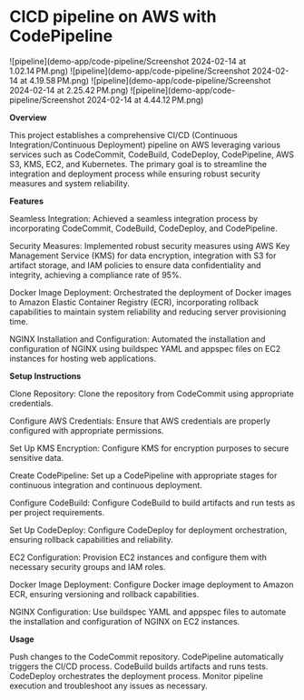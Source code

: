 # CICD pipeline on AWS with CodePipeline

![pipeline](demo-app/code-pipeline/Screenshot 2024-02-14 at 1.02.14 PM.png)
![pipeline](demo-app/code-pipeline/Screenshot 2024-02-14 at 4.19.58 PM.png)
![pipeline](demo-app/code-pipeline/Screenshot 2024-02-14 at 2.25.42 PM.png)
![pipeline](demo-app/code-pipeline/Screenshot 2024-02-14 at 4.44.12 PM.png)

**Overview**

This project establishes a comprehensive CI/CD (Continuous Integration/Continuous Deployment) pipeline on AWS leveraging various services such as CodeCommit, CodeBuild, CodeDeploy, CodePipeline, AWS S3, KMS, EC2, and Kubernetes. The primary goal is to streamline the integration and deployment process while ensuring robust security measures and system reliability.

**Features**

Seamless Integration: 
Achieved a seamless integration process by incorporating CodeCommit, CodeBuild, CodeDeploy, and CodePipeline.

Security Measures: 
Implemented robust security measures using AWS Key Management Service (KMS) for data encryption, integration with S3 for artifact storage, and IAM policies to ensure data confidentiality and integrity, achieving a compliance rate of 95%.

Docker Image Deployment:
 Orchestrated the deployment of Docker images to Amazon Elastic Container Registry (ECR), incorporating rollback capabilities to maintain system reliability and reducing server provisioning time.

NGINX Installation and Configuration: 
Automated the installation and configuration of NGINX using buildspec YAML and appspec files on EC2 instances for hosting web applications.

**Setup Instructions**

Clone Repository: Clone the repository from CodeCommit using appropriate credentials.

Configure AWS Credentials: Ensure that AWS credentials are properly configured with appropriate permissions.

Set Up KMS Encryption: Configure KMS for encryption purposes to secure sensitive data.

Create CodePipeline: Set up a CodePipeline with appropriate stages for continuous integration and continuous deployment.

Configure CodeBuild: Configure CodeBuild to build artifacts and run tests as per project requirements.

Set Up CodeDeploy: Configure CodeDeploy for deployment orchestration, ensuring rollback capabilities and reliability.

EC2 Configuration: Provision EC2 instances and configure them with necessary security groups and IAM roles.

Docker Image Deployment: Configure Docker image deployment to Amazon ECR, ensuring versioning and rollback capabilities.

NGINX Configuration: Use buildspec YAML and appspec files to automate the installation and configuration of NGINX on EC2 instances.

**Usage**

Push changes to the CodeCommit repository.
CodePipeline automatically triggers the CI/CD process.
CodeBuild builds artifacts and runs tests.
CodeDeploy orchestrates the deployment process.
Monitor pipeline execution and troubleshoot any issues as necessary.
